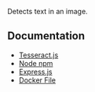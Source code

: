 Detects text in an image.

## Documentation

- [Tesseract.js](https://github.com/naptha/tesseract.js/)
- [Node npm](https://docs.npmjs.com/cli/v6/commands/npm-init)
- [Express.js](https://expressjs.com/en/guide/routing.html)
- [Docker File](https://docs.docker.com/engine/reference/builder/)

